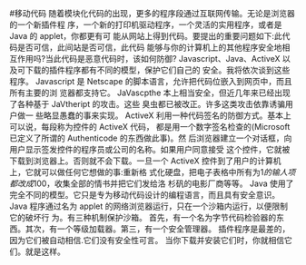 #移动代码
  随着模块化代码的出现，更多的程序段通过互联网传输。无论是浏览器的一个新插件程 序，一个新的打印机驱动程序，一个灵活的实用程序，或者是 Java 的 applet，你都更有可 能从网站上得到代码。要提出的重要问题如下:此代码是否可信，此间站是否可信，此代码 能够与你的计算机上的其他程序安全地相互作用吗?当此代码是恶意代码时，该如何防御?
  Javascript、Java、ActiveX 以及可下载的插件程序都有不同的模型，保护它们自己的 安全。我将依次谈到这些程序。
  Javascript 是 Netscape 的脚本语言，允许把代码位嵌入到网页中，而且所有主要的浏 览器都支持它。
  JaVascpthe 本上相当安全，但近几年来已经出现了各种基于 JaVtheript 的攻击。这些 臭虫都已被改正。许多这类攻击依靠诱骗用户做一 些略显愚蠢的事来实现。
  ActiveX 利用一种代码签名的防御方式。基本上可以说，每段称为控件的 ActiveX 代码， 都是用一个数字签名检查的(Microsoft 已定义了所谓的 Authenticode 的东西做此事)。然 后浏览器建立一个对话框，向用户显示签发控件的程序员或公司的名称。如果用户同意接受 这个控件，它就被下载到浏览器上。否则就不会下载。一旦一个 ActiveX 控件到了用户的计算机上，它就可以做任何它想做的事:重新格 式化硬盘，把电子表格中所有为$1 的输人项都改成$100，收集全部的情书并把它们发给洛 杉矾的电影厂商等等。
  Java 使用了完全不同的模型。它只是专为移动代码设计的编程语言，而且具有安全意识。 Java 程序通过名为 applet 的网络浏览器运行，只在一个沙箱内运行，以便限制它的破坏行 为。有三种机制保护沙箱。
  首先，有一个名为字节代码检验器的东西。其次，有一个等级加载器。第三，有一个安全管理器。
  插件程序是最差的，因为它们被自动相信.它们没有安全性可言。 当你下载并安装它们时，你就相信它们。就是这样。
